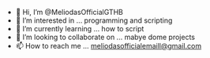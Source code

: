 - 👋 Hi, I’m @MeliodasOfficialGTHB
- 👀 I’m interested in ... programming and scripting
- 🌱 I’m currently learning ... how to script
- 💞️ I’m looking to collaborate on ... mabye dome projects
- 📫 How to reach me ... meliodasofficialemaill@gmail.com

<!---
MeliodasOfficialGTHB/MeliodasOfficialGTHB is a ✨ special ✨ repository because its `README.md` (this file) appears on your GitHub profile.
You can click the Preview link to take a look at your changes.
--->

